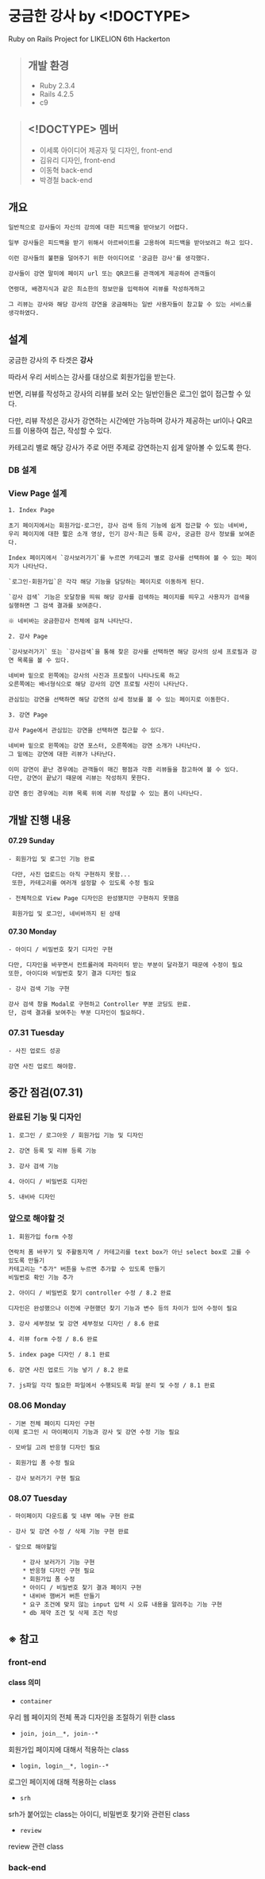 # 궁금한 강사 by <!DOCTYPE>

Ruby on Rails Project for LIKELION 6th Hackerton

> ## 개발 환경
> - Ruby 2.3.4
> - Rails 4.2.5
> - c9

> ## <!DOCTYPE> 멤버
> - 이세록
>   아이디어 제공자 및 디자인, front-end
> - 김유리
>   디자인, front-end
> - 이동혁
>   back-end
> - 박경철
>   back-end

## 개요

```
일반적으로 강사들이 자신의 강의에 대한 피드백을 받아보기 어렵다.

일부 강사들은 피드백을 받기 위해서 아르바이트를 고용하여 피드백을 받아보려고 하고 있다.

이런 강사들의 불편을 덜어주기 위한 아이디어로 '궁금한 강사'를 생각했다.

강사들이 강연 말미에 페이지 url 또는 QR코드를 관객에게 제공하여 관객들이

연령대, 배경지식과 같은 최소한의 정보만을 입력하여 리뷰를 작성하게하고

그 리뷰는 강사와 해당 강사의 강연을 궁금해하는 일반 사용자들이 참고할 수 있는 서비스를 생각하였다.
```

## 설계

궁금한 강사의 주 타겟은 **강사**

따라서 우리 서비스는 강사를 대상으로 회원가입을 받는다.

반면, 리뷰를 작성하고 강사의 리뷰를 보러 오는 일반인들은 로그인 없이 접근할 수 있다.

다만, 리뷰 작성은 강사가 강연하는 시간에만 가능하며 강사가 제공하는 url이나 QR코드를 이용하여 접근, 작성할 수 있다.

카테고리 별로 해당 강사가 주로 어떤 주제로 강연하는지 쉽게 알아볼 수 있도록 한다.

### DB 설계


### View Page 설계

    1. Index Page
    
    초기 페이지에서는 회원가입·로그인, 강사 검색 등의 기능에 쉽게 접근할 수 있는 네비바,
    우리 페이지에 대한 짧은 소개 영상, 인기 강사·최근 등록 강사, 궁금한 강사 정보를 보여준다.
    
    Index 페이지에서 `강사보러가기`를 누르면 카테고리 별로 강사를 선택하여 볼 수 있는 페이지가 나타난다.
    
    `로그인·회원가입`은 각각 해당 기능을 담당하는 페이지로 이동하게 된다.
    
    `강사 검색` 기능은 모달창을 띄워 해당 강사를 검색하는 페이지를 띄우고 사용자가 검색을 실행하면 그 검색 결과를 보여준다.
    
    ※ 네비바는 궁금한강사 전체에 걸쳐 나타난다.
    
    2. 강사 Page
    
    `강사보러가기` 또는 `강사검색`을 통해 찾은 강사를 선택하면 해당 강사의 상세 프로필과 강연 목록을 볼 수 있다.
    
    네비바 밑으로 왼쪽에는 강사의 사진과 프로필이 나타나도록 하고
    오른쪽에는 배너형식으로 해당 강사의 강연 프로필 사진이 나타난다.
    
    관심있는 강연을 선택하면 해당 강연의 상세 정보를 볼 수 있는 페이지로 이동한다.
    
    3. 강연 Page
    
    강사 Page에서 관심있는 강연을 선택하면 접근할 수 있다.
    
    네비바 밑으로 왼쪽에는 강연 포스터, 오른쪽에는 강연 소개가 나타난다.
    그 밑에는 강연에 대한 리뷰가 나타난다.
    
    이미 강연이 끝난 경우에는 관객들이 매긴 평점과 각종 리뷰들을 참고하여 볼 수 있다.
    다만, 강연이 끝났기 때문에 리뷰는 작성하지 못한다.
    
    강연 중인 경우에는 리뷰 목록 위에 리뷰 작성할 수 있는 폼이 나타난다.
    
## 개발 진행 내용

#### 07.29 Sunday
    
    - 회원가입 및 로그인 기능 완료
    
     다만, 사진 업로드는 아직 구현하지 못함...
     또한, 카테고리를 여러개 설정할 수 있도록 수정 필요
    
    - 전체적으로 View Page 디자인은 완성됐지만 구현하지 못했음
     
     회원가입 및 로그인, 네비바까지 된 상태

#### 07.30 Monday

    - 아이디 / 비밀번호 찾기 디자인 구현
    
    다만, 디자인을 바꾸면서 컨트롤러에 파라미터 받는 부분이 달라졌기 때문에 수정이 필요
    또한, 아이디와 비밀번호 찾기 결과 디자인 필요
    
    - 강사 검색 기능 구현
    
    강사 검색 창을 Modal로 구현하고 Controller 부분 코딩도 완료.
    단, 검색 결과를 보여주는 부분 디자인이 필요하다.

### 07.31 Tuesday

    - 사진 업로드 성공
    
    강연 사진 업로드 해야함.
    
## 중간 점검(07.31)

### 완료된 기능 및 디자인

    1. 로그인 / 로그아웃 / 회원가입 기능 및 디자인
    
    2. 강연 등록 및 리뷰 등록 기능
    
    3. 강사 검색 기능
    
    4. 아이디 / 비밀번호 디자인
    
    5. 내비바 디자인
    
### 앞으로 해야할 것
    
    1. 회원가입 form 수정
    
    연락처 폼 바꾸기 및 주활동지역 / 카테고리를 text box가 아닌 select box로 고를 수 있도록 만들기
    카테고리는 "추가" 버튼을 누르면 추가할 수 있도록 만들기
    비밀번호 확인 기능 추가
    
    2. 아이디 / 비밀번호 찾기 controller 수정 / 8.2 완료
    
    디자인은 완성했으나 이전에 구현했던 찾기 기능과 변수 등의 차이가 있어 수정이 필요
    
    3. 강사 세부정보 및 강연 세부정보 디자인 / 8.6 완료
    
    4. 리뷰 form 수정 / 8.6 완료
    
    5. index page 디자인 / 8.1 완료
    
    6. 강연 사진 업로드 기능 넣기 / 8.2 완료
    
    7. js파일 각각 필요한 파일에서 수행되도록 파일 분리 및 수정 / 8.1 완료

### 08.06 Monday

    - 기본 전체 페이지 디자인 구현
    이제 로그인 시 마이페이지 기능과 강사 및 강연 수정 기능 필요
    
    - 모바일 고려 반응형 디자인 필요
    
    - 회원가입 폼 수정 필요
    
    - 강사 보러가기 구현 필요

### 08.07 Tuesday

    - 마이페이지 다운드롭 및 내부 메뉴 구현 완료
    
    - 강사 및 강연 수정 / 삭제 기능 구현 완료
    
    - 앞으로 해야할일
    
        * 강사 보러가기 기능 구현
        * 반응형 디자인 구현 필요
        * 회원가입 폼 수정
        * 아이디 / 비밀번호 찾기 결과 페이지 구현
        * 내비바 햄버거 버튼 만들기
        * 요구 조건에 맞지 않는 input 입력 시 오류 내용을 알려주는 기능 구현
        * db 제약 조건 및 삭제 조건 작성
        
## ※ 참고

### front-end

#### class 의미

- ```container```

우리 웹 페이지의 전체 폭과 디자인을 조절하기 위한 class

- ```join, join__*, join--*```

회원가입 페이지에 대해서 적용하는 class

- ```login, login__*, login--*```

로그인 페이지에 대해 적용하는 class

- ```srh```

srh가 붙어있는 class는 아이디, 비밀번호 찾기와 관련된 class

- `review`

review 관련 class

### back-end